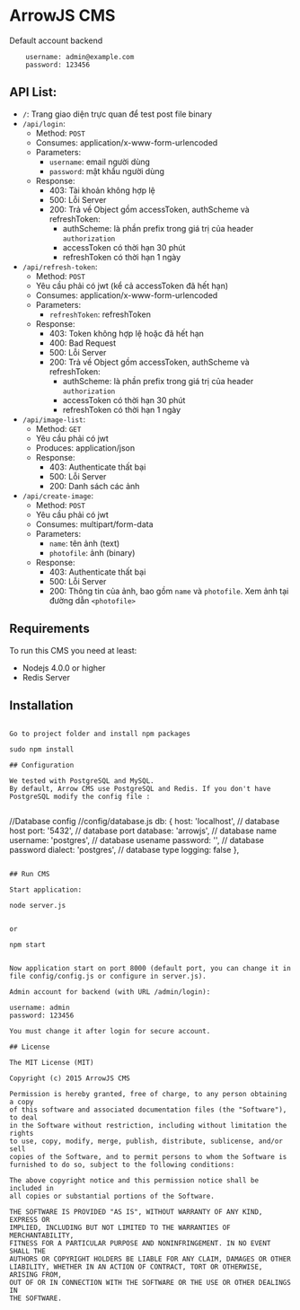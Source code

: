 ArrowJS CMS
==================

Default account backend
```
    username: admin@example.com
    password: 123456
```

## API List:

- `/`: Trang giao diện trực quan để test post file binary
- `/api/login`: 
    - Method: `POST`
    - Consumes: application/x-www-form-urlencoded
    - Parameters:
        - `username`: email người dùng
        - `password`: mật khẩu người dùng
    - Response:
        - 403: Tài khoản không hợp lệ
        - 500: Lỗi Server
        - 200: Trả về Object gồm accessToken, authScheme và refreshToken:
            - authScheme: là phần prefix trong giá trị của header `authorization`
            - accessToken có thời hạn 30 phút
            - refreshToken có thời hạn 1 ngày
- `/api/refresh-token`:
    - Method: `POST`
    - Yêu cầu phải có jwt (kể cả accessToken đã hết hạn)
    - Consumes: application/x-www-form-urlencoded
    - Parameters:
        - `refreshToken`: refreshToken
    - Response:
        - 403: Token không hợp lệ hoặc đã hết hạn
        - 400: Bad Request
        - 500: Lỗi Server
        - 200: Trả về Object gồm accessToken, authScheme và refreshToken:
            - authScheme: là phần prefix trong giá trị của header `authorization`
            - accessToken có thời hạn 30 phút
            - refreshToken có thời hạn 1 ngày
- `/api/image-list`:
    - Method: `GET`
    - Yêu cầu phải có jwt
    - Produces: application/json
    - Response:
        - 403: Authenticate thất bại
        - 500: Lỗi Server
        - 200: Danh sách các ảnh
- `/api/create-image`:
    - Method: `POST`
    - Yêu cầu phải có jwt
    - Consumes: multipart/form-data
    - Parameters:
        - `name`: tên ảnh (text)
        - `photofile`: ảnh (binary)
    - Response:
        - 403: Authenticate thất bại
        - 500: Lỗi Server
        - 200: Thông tin của ảnh, bao gồm `name` và `photofile`. Xem ảnh tại đường dẫn `<photofile>`

## Requirements

To run this CMS you need at least:

- Nodejs 4.0.0 or higher
- Redis Server

## Installation 
```

Go to project folder and install npm packages

```
    sudo npm install
```
## Configuration

We tested with PostgreSQL and MySQL.
By default, Arrow CMS use PostgreSQL and Redis. If you don't have PostgreSQL modify the config file :


```
//Database config
//config/database.js
 db: {
        host: 'localhost',    // database host
        port: '5432',         // database port
        database: 'arrowjs',  // database name
        username: 'postgres', // database usename
        password: '',         // database password
        dialect: 'postgres',  // database type 
        logging: false
    },
    
```

## Run CMS

Start application:

```
    node server.js
```

or

```
    npm start
```

Now application start on port 8000 (default port, you can change it in file config/config.js or configure in server.js).

Admin account for backend (with URL /admin/login):

```
    username: admin
    password: 123456
```
You must change it after login for secure account.

## License

The MIT License (MIT)

Copyright (c) 2015 ArrowJS CMS

Permission is hereby granted, free of charge, to any person obtaining a copy
of this software and associated documentation files (the "Software"), to deal
in the Software without restriction, including without limitation the rights
to use, copy, modify, merge, publish, distribute, sublicense, and/or sell
copies of the Software, and to permit persons to whom the Software is
furnished to do so, subject to the following conditions:

The above copyright notice and this permission notice shall be included in
all copies or substantial portions of the Software.

THE SOFTWARE IS PROVIDED "AS IS", WITHOUT WARRANTY OF ANY KIND, EXPRESS OR
IMPLIED, INCLUDING BUT NOT LIMITED TO THE WARRANTIES OF MERCHANTABILITY,
FITNESS FOR A PARTICULAR PURPOSE AND NONINFRINGEMENT. IN NO EVENT SHALL THE
AUTHORS OR COPYRIGHT HOLDERS BE LIABLE FOR ANY CLAIM, DAMAGES OR OTHER
LIABILITY, WHETHER IN AN ACTION OF CONTRACT, TORT OR OTHERWISE, ARISING FROM,
OUT OF OR IN CONNECTION WITH THE SOFTWARE OR THE USE OR OTHER DEALINGS IN
THE SOFTWARE.